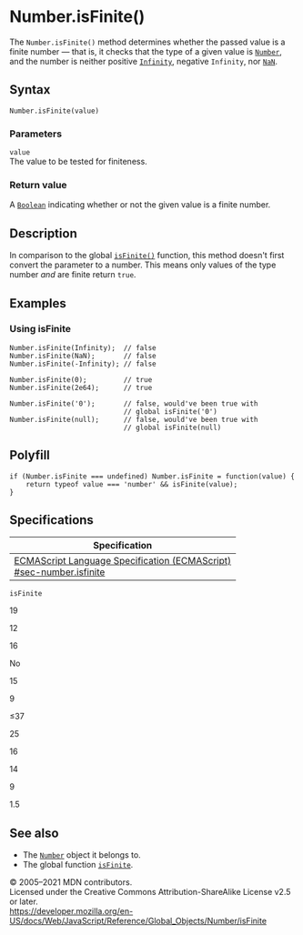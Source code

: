 # Number.isFinite()

The `Number.isFinite()` method determines whether the passed value is a finite number — that is, it checks that the type of a given value is [`Number`](../number), and the number is neither positive [`Infinity`](../infinity), negative `Infinity`, nor [`NaN`](../nan).

## Syntax

    Number.isFinite(value)

### Parameters

`value`  
The value to be tested for finiteness.

### Return value

A [`Boolean`](../boolean) indicating whether or not the given value is a finite number.

## Description

In comparison to the global [`isFinite()`](../isfinite) function, this method doesn't first convert the parameter to a number. This means only values of the type number _and_ are finite return `true`.

## Examples

### Using isFinite

    Number.isFinite(Infinity);  // false
    Number.isFinite(NaN);       // false
    Number.isFinite(-Infinity); // false

    Number.isFinite(0);         // true
    Number.isFinite(2e64);      // true

    Number.isFinite('0');       // false, would've been true with
                                // global isFinite('0')
    Number.isFinite(null);      // false, would've been true with
                                // global isFinite(null)

## Polyfill

    if (Number.isFinite === undefined) Number.isFinite = function(value) {
        return typeof value === 'number' && isFinite(value);
    }

## Specifications

<table><thead><tr class="header"><th>Specification</th></tr></thead><tbody><tr class="odd"><td><a href="https://tc39.es/ecma262/#sec-number.isfinite">ECMAScript Language Specification (ECMAScript)<br />
<span class="small">#sec-number.isfinite</span></a></td></tr></tbody></table>

`isFinite`

19

12

16

No

15

9

≤37

25

16

14

9

1.5

## See also

-   The [`Number`](../number) object it belongs to.
-   The global function [`isFinite`](../isfinite).

© 2005–2021 MDN contributors.  
Licensed under the Creative Commons Attribution-ShareAlike License v2.5 or later.  
<a href="https://developer.mozilla.org/en-US/docs/Web/JavaScript/Reference/Global_Objects/Number/isFinite" class="_attribution-link">https://developer.mozilla.org/en-US/docs/Web/JavaScript/Reference/Global_Objects/Number/isFinite</a>
